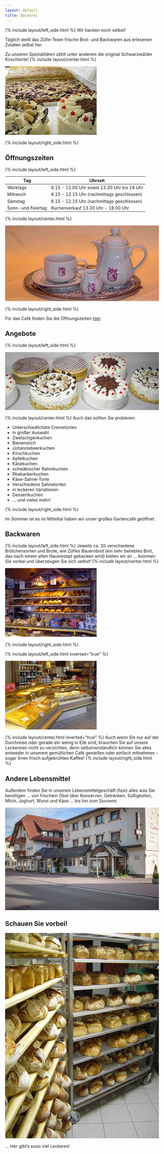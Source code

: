 ```yaml
---
layout: default
title: Bäckerei
---
```

{% include layout/left_side.html %}
Wir backen noch selbst!

Täglich stellt das Züfle-Team frische Brot- und Backwaren aus erlesenen Zutaten selbst her.

Zu unseren Spezialitäten zählt unter anderem die original Schwarzwälder Kirschtorte!
{% include layout/center.html %}

![Kuchen](/assets/media/kuchen.jpg)

{% include layout/right_side.html %}

## Öffnungszeiten

{% include layout/left_side.html %}

| Tag                | Uhrzeit                                     |
| ------------------ | ------------------------------------------- |
| Werktags           | 6.15 - 12.00 Uhr sowie 13.30 Uhr bis 18 Uhr |
| Mittwoch           | 6.15 - 12.15 Uhr (nachmittags geschlossen)  |
| Samstag            | 6.15 - 12.15 Uhr (nachmittags geschlossen)  |
| Sonn- und Feiertag | Kuchenverkauf 13.30 Uhr - 18.00 Uhr         |

{% include layout/center.html %}

![Kaffeekanne](/assets/media/kaffeekanne.jpg)

{% include layout/right_side.html %}

Für das Café finden Sie die Öffnungszeiten [hier](/cafe/oeffnungszeiten).

## Angebote

{% include layout/left_side.html %}

![Schwarzwälder Kirschtorte](/assets/media/kirschtorte.jpg)

{% include layout/center.html %}
Auch das sollten Sie probieren:

* Unterschiedlichste Cremetorten
* in großer Auswahl
* Zwetschgenkuchen
* Bienenstich
* Johannisbeerkuchen
* Kirschkuchen
* Apfelkuchen
* Käsekuchen
* schwäbischer Rahmkuchen
* Rhabarberkuchen
* Käse-Sahne-Torte
* Verschiedene Sahnetorten
* in leckeren Variationen
* Dessertkuchen
* ... und vieles mehr!

{% include layout/right_side.html %}

Im Sommer ist es im Mitteltal haben wir unser großes Gartencafé geöffnet.

## Backwaren

{% include layout/left_side.html %}
Jeweils ca. 20 verschiedene Brötchensorten und Brote, wie Züfles Bauernbrot (ein sehr beliebtes Brot, das nach einem alten Hausrezept gebacken wird) bieten wir an ... kommen Sie vorbei und überzeugen Sie sich selbst!
{% include layout/center.html %}

![Brottheke](/assets/media/brottheke.jpg)

{% include layout/right_side.html %}

{% include layout/left_side.html inverted="true" %}

![Kuchentheke](/assets/media/kuchentheke.jpg)

{% include layout/center.html inverted="true" %}
Auch wenn Sie nur auf der Durchreise oder gerade ein wenig in Eile sind, brauchen Sie auf unsere Leckereien nicht zu verzichten, denn selbstverständlich können Sie alles entweder in unserem gemütlichen Café genießen oder einfach mitnehmen - sogar ihren frisch aufgebrühten Kaffee!
{% include layout/right_side.html %}

## Andere Lebensmittel

Außerdem finden Sie in unserem Lebensmittelgeschäft (fast) alles was Sie benötigen ... von frischem Obst über Konserven, Getränken, Süßigkeiten, Milch, Joghurt, Wurst und Käse ... bis hin zum Souvenir.

![Ladeneingang](/assets/media/baeckerei-ladeneingang.jpg)

## Schauen Sie vorbei!

![Bäckerei Banner](/assets/media/backerei-brote.jpg)

... hier gibt’s sooo viel Leckeres!
